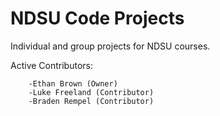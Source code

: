 # NDSU Code Projects
Individual and group projects for NDSU courses.

Active Contributors:

        -Ethan Brown (Owner)
        -Luke Freeland (Contributor)
        -Braden Rempel (Contributor)
